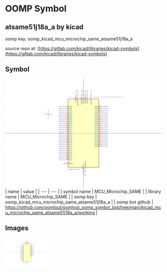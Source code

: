 # OOMP Symbol  
## atsame51j18a_a  by kicad  
  
oomp key: oomp_kicad_mcu_microchip_same_atsame51j18a_a  
  
source repo at: [https://gitlab.com/kicad/libraries/kicad-symbols](https://gitlab.com/kicad/libraries/kicad-symbols)  
## Symbol  
  
[![working.png](working_600.png)](working.png)  
| name | value | 
| --- | --- | 
| symbol name | MCU_Microchip_SAME | 
| library name | MCU_Microchip_SAME | 
| oomp key | oomp_kicad_mcu_microchip_same_atsame51j18a_a | 
| oomp bot github | https://github.com/oomlout/oomlout_oomp_symbol_bot/tree/main/kicad_mcu_microchip_same_atsame51j18a_a/working | 
## Images  
  
[![working.png](working_140.png)](working.png)  
